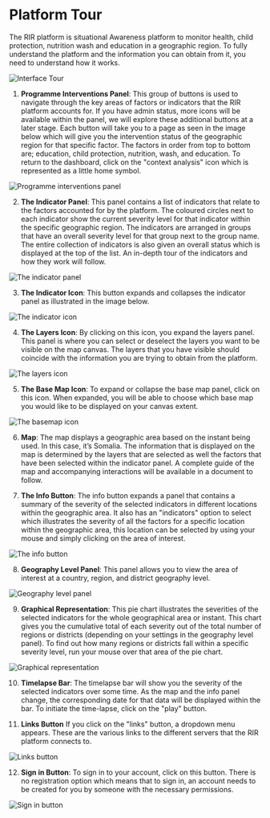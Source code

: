 # Platform Tour
>

The RIR platform is situational Awareness platform to monitor health, child protection, nutrition wash and education in a geographic region. To fully understand 
the platform and the information you can obtain from it, you need to understand how it works.
>
![Interface Tour](../img/platform-tour.png "Platform Tour")
>
>
1. **Programme Interventions Panel**: 
    This group of buttons is used to navigate through the key areas of factors or indicators that the RIR platform accounts for. If you have admin status,
    more icons will be available within the panel, we will explore these additional buttons at a later stage. Each button will take you to a page
    as seen in the image below which will give you the intervention status of the geographic region for that specific factor. The factors in order
    from top to bottom are; education, child protection, nutrition, wash, and education. To return to the dashboard, click on the "context 
    analysis" icon which is represented as a little home symbol.
>
![Programme interventions panel](../img/intervention-panel-update.png "Programme interventions panel")
>   
>   
2. **The Indicator Panel**: 
     This panel contains a list of indicators that relate to the factors accounted for by the platform. The coloured circles next to each indicator
     show the current severity level for that indicator within the specific geographic region. The indicators are arranged in groups that have an 
     overall severity level for that group next to the group name. The entire collection of indicators is also given an overall status which is displayed at the top of the          list.
     An in-depth tour of the indicators and how they work will follow.
 >
![The indicator panel](../img/indicator-panel-update.png "The indicator panel")
  >
  >
3. **The Indicator Icon**:
     This button expands and collapses the indicator panel as illustrated in the image below.
  >
 ![The indicator icon](../img/indicator-button-update.png "The indicator icon")
  >
  >
4. **The Layers Icon**:
     By clicking on this icon, you expand the layers panel. This panel is where you can select or deselect the layers you want to be visible on the map canvas.
     The layers that you have visible should coincide with the information you are trying to obtain from the platform.
 >
  ![The layers icon](../img/layers-button.png "The layers icon")
>
>
5. **The Base Map Icon**:
     To expand or collapse the base map panel, click on this icon. When expanded, you will be able to choose which base map you would like to be displayed
     on your canvas extent.
>
  ![The basemap icon](../img/basemap-button.png "The basemap icon")
>
>
6. **Map**:
     The map displays a geographic area based on the instant being used. In this case, it’s Somalia. The information that is displayed on the map is determined
     by the layers that are selected as well the factors that have been selected within the indicator panel. A complete guide of the map and accompanying 
     interactions will be available in a document to follow.
 >
 >
7. **The Info Button**:
     The info button expands a panel that contains a summary of the severity of the selected indicators in different locations within the geographic area. 
     It also has an "indicators" option to select which illustrates the severity of all the factors for a specific location within the geographic area,
     this location can be selected by using your mouse and simply clicking on the area of interest.
 >
  ![The info button](../img/info-button.png "The info button")
 >
 >
8. **Geography Level Panel**:
     This panel allows you to view the area of interest at a country, region, and district geography level. 
 >
  ![Geography level panel](../img/geography-level-panel.png "Geography level panel")
>
>
9. **Graphical Representation**:
     This pie chart illustrates the severities of the selected indicators for the whole geographical area or instant. This chart gives you the cumulative 
     total of each severity out of the total number of regions or districts (depending on your settings in the geography level panel). To find out how many 
     regions or districts fall within a specific severity level, run your mouse over that area of the pie chart. 
 >
  ![Graphical representation](../img/graphical-representation.png "Graphical representation")
 >
 >
10. **Timelapse Bar**:
      The timelapse bar will show you the severity of the selected indicators over some time. As the map and the info panel change, the corresponding date
      for that data will be displayed within the bar. To initiate the time-lapse, click on the "play" button. 
>
>
11. **Links Button**
      If you click on the "links" button, a dropdown menu appears. These are the various links to the different servers that the RIR platform connects to.
>
  ![Links button](../img/links.png "Links button")
>
>
12. **Sign in Button**:
      To sign in to your account, click on this button. There is no registration option which means that to sign in, an account needs to be created
      for you by someone with the necessary permissions.
>  
  ![Sign in button](../img/sign-in.png "Sign in button")
>
>

